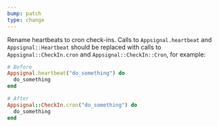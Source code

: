 ```yaml
---
bump: patch
type: change
---
```


Rename heartbeats to cron check-ins. Calls to `Appsignal.heartbeat` and `Appsignal::Heartbeat` should be replaced with calls to `Appsignal::CheckIn.cron` and `Appsignal::CheckIn::Cron`, for example:

```ruby
# Before
Appsignal.heartbeat("do_something") do
  do_something
end

# After
Appsignal::CheckIn.cron("do_something") do
  do_something
end
```
